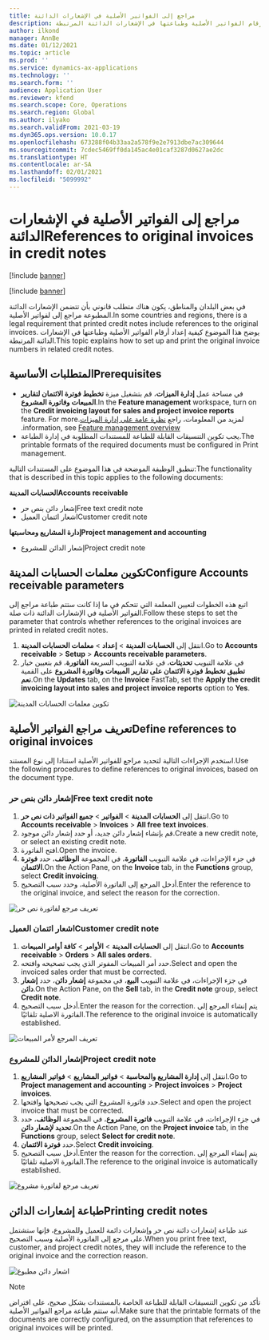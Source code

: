 ```yaml
---
title: مراجع إلى الفواتير الأصلية في الإشعارات الدائنة
description: يوضح هذا الموضوع كيفية إعداد أرقام الفواتير الأصلية وطباعتها في الإشعارات الدائنة المرتبطة.
author: ilkond
manager: AnnBe
ms.date: 01/12/2021
ms.topic: article
ms.prod: ''
ms.service: dynamics-ax-applications
ms.technology: ''
ms.search.form: ''
audience: Application User
ms.reviewer: kfend
ms.search.scope: Core, Operations
ms.search.region: Global
ms.author: ilyako
ms.search.validFrom: 2021-03-19
ms.dyn365.ops.version: 10.0.17
ms.openlocfilehash: 673288f04b33aa2a578f9e2e7913dbe7ac309644
ms.sourcegitcommit: 7cdec5469ff0da145ac4e01caf3287d0627ae2dc
ms.translationtype: HT
ms.contentlocale: ar-SA
ms.lasthandoff: 02/01/2021
ms.locfileid: "5099992"
---
```

# <a name="references-to-original-invoices-in-credit-notes"></a><span data-ttu-id="2ac36-103">مراجع إلى الفواتير الأصلية في الإشعارات الدائنة</span><span class="sxs-lookup"><span data-stu-id="2ac36-103">References to original invoices in credit notes</span></span>

[!include [banner](../includes/banner.md)]

[!include [banner](../includes/preview-banner.md)]

<span data-ttu-id="2ac36-104">في بعض البلدان والمناطق، يكون هناك متطلب قانوني بأن تتضمن الإشعارات الدائنة المطبوعة مراجع إلى لفواتير الأصلية.</span><span class="sxs-lookup"><span data-stu-id="2ac36-104">In some countries and regions, there is a legal requirement that printed credit notes include references to the original invoices.</span></span> <span data-ttu-id="2ac36-105">يوضح هذا الموضوع كيفية إعداد أرقام الفواتير الأصلية وطباعتها في الإشعارات الدائنة المرتبطة.</span><span class="sxs-lookup"><span data-stu-id="2ac36-105">This topic explains how to set up and print the original invoice numbers in related credit notes.</span></span>

## <a name="prerequisites"></a><span data-ttu-id="2ac36-106">المتطلبات الأساسية</span><span class="sxs-lookup"><span data-stu-id="2ac36-106">Prerequisites</span></span>

- <span data-ttu-id="2ac36-107">في مساحة عمل **إدارة الميزات**، قم بتشغيل ميزة **تخطيط فوترة الائتمان لتقارير المبيعات وفاتورة المشروع**.</span><span class="sxs-lookup"><span data-stu-id="2ac36-107">In the **Feature management** workspace, turn on the **Credit invoicing layout for sales and project invoice reports** feature.</span></span> <span data-ttu-id="2ac36-108">لمزيد من المعلومات، راجع [‏‫نظرة عامة على إدارة الميزات](../../fin-and-ops/get-started/feature-management/feature-management-overview.md).</span><span class="sxs-lookup"><span data-stu-id="2ac36-108">For more information, see [Feature management overview](../../fin-and-ops/get-started/feature-management/feature-management-overview.md).</span></span>
- <span data-ttu-id="2ac36-109">يجب تكوين التنسيقات القابلة للطباعة للمستندات المطلوبة في إدارة الطباعة.</span><span class="sxs-lookup"><span data-stu-id="2ac36-109">The printable formats of the required documents must be configured in Print management.</span></span>

<span data-ttu-id="2ac36-110">تنطبق الوظيفة الموضحة في هذا الموضوع على المستندات التالية:</span><span class="sxs-lookup"><span data-stu-id="2ac36-110">The functionality that is described in this topic applies to the following documents:</span></span>

<span data-ttu-id="2ac36-111">**الحسابات المدينة**</span><span class="sxs-lookup"><span data-stu-id="2ac36-111">**Accounts receivable**</span></span>

- <span data-ttu-id="2ac36-112">إشعار دائن بنص حر</span><span class="sxs-lookup"><span data-stu-id="2ac36-112">Free text credit note</span></span>
- <span data-ttu-id="2ac36-113">اشعار ائتمان العميل</span><span class="sxs-lookup"><span data-stu-id="2ac36-113">Customer credit note</span></span>

<span data-ttu-id="2ac36-114">**إدارة المشاريع ومحاسبتها**</span><span class="sxs-lookup"><span data-stu-id="2ac36-114">**Project management and accounting**</span></span>

- <span data-ttu-id="2ac36-115">إشعار الدائن للمشروع</span><span class="sxs-lookup"><span data-stu-id="2ac36-115">Project credit note</span></span>

## <a name="configure-accounts-receivable-parameters"></a><span data-ttu-id="2ac36-116">تكوين معلمات الحسابات المدينة</span><span class="sxs-lookup"><span data-stu-id="2ac36-116">Configure Accounts receivable parameters</span></span>

<span data-ttu-id="2ac36-117">اتبع هذه الخطوات لتعيين المعلمة التي تتحكم في ما إذا كانت ستتم طباعة مراجع إلى الفواتير الأصلية في الإشعارات الدائنة ذات صلة.</span><span class="sxs-lookup"><span data-stu-id="2ac36-117">Follow these steps to set the parameter that controls whether references to the original invoices are printed in related credit notes.</span></span>

1. <span data-ttu-id="2ac36-118">انتقل إلى **الحسابات المدينة** \> **إعداد** \> **معلمات الحسابات المدينة**.</span><span class="sxs-lookup"><span data-stu-id="2ac36-118">Go to **Accounts receivable** \> **Setup** \> **Accounts receivable parameters**.</span></span>
2. <span data-ttu-id="2ac36-119">في علامة التبويب **تحديثات**، في علامة التبويب السريعة **الفاتورة**، قم بتعيين خيار **تطبيق تخطيط فوترة الائتمان على تقارير المبيعات وفاتورة المشروع** على القمية **نعم**.</span><span class="sxs-lookup"><span data-stu-id="2ac36-119">On the **Updates** tab, on the **Invoice** FastTab, set the **Apply the credit invoicing layout into sales and project invoice reports** option to **Yes**.</span></span>

![تكوين معلمات الحسابات المدينة](media/original-invoice-number-in-credit-note.jpg)

## <a name="define-references-to-original-invoices"></a><span data-ttu-id="2ac36-121">تعريف مراجع الفواتير الأصلية</span><span class="sxs-lookup"><span data-stu-id="2ac36-121">Define references to original invoices</span></span>

<span data-ttu-id="2ac36-122">استخدم الإجراءات التالية لتحديد مراجع للفواتير الأصلية استنادا إلى نوع المستند.</span><span class="sxs-lookup"><span data-stu-id="2ac36-122">Use the following procedures to define references to original invoices, based on the document type.</span></span>

### <a name="free-text-credit-note"></a><span data-ttu-id="2ac36-123">إشعار دائن بنص حر</span><span class="sxs-lookup"><span data-stu-id="2ac36-123">Free text credit note</span></span>

1. <span data-ttu-id="2ac36-124">انتقل إلى **الحسابات المدينة** \> **الفواتير** \> **جميع الفواتير ذات نص حر‬**.</span><span class="sxs-lookup"><span data-stu-id="2ac36-124">Go to **Accounts receivable** \> **Invoices** \> **All free text invoices**.</span></span>
2. <span data-ttu-id="2ac36-125">قم بإنشاء إشعار دائن جديد، أو حدد إشعار دائن موجود.</span><span class="sxs-lookup"><span data-stu-id="2ac36-125">Create a new credit note, or select an existing credit note.</span></span>
3. <span data-ttu-id="2ac36-126">افتح الفاتورة.</span><span class="sxs-lookup"><span data-stu-id="2ac36-126">Open the invoice.</span></span>
4. <span data-ttu-id="2ac36-127">في جزء الإجراءات، في علامة التبويب **الفاتورة**، في المجموعة **الوظائف**، حدد **فوترة الائتمان**.</span><span class="sxs-lookup"><span data-stu-id="2ac36-127">On the Action Pane, on the **Invoice** tab, in the **Functions** group, select **Credit invoicing**.</span></span>
5. <span data-ttu-id="2ac36-128">أدخل المرجع إلى الفاتورة الأصلية، وحدد سبب التصحيح.</span><span class="sxs-lookup"><span data-stu-id="2ac36-128">Enter the reference to the original invoice, and select the reason for the correction.</span></span>

![تعريف مرجع لفاتورة نص حر](media/reference-original-invoice-FTI.jpg)

### <a name="customer-credit-note"></a><span data-ttu-id="2ac36-130">اشعار ائتمان العميل</span><span class="sxs-lookup"><span data-stu-id="2ac36-130">Customer credit note</span></span>

1. <span data-ttu-id="2ac36-131">انتقل إلى **الحسابات المدينة** \> **الأوامر‬** \> **كافة أوامر المبيعات**.</span><span class="sxs-lookup"><span data-stu-id="2ac36-131">Go to **Accounts receivable** \> **Orders** \> **All sales orders**.</span></span>
2. <span data-ttu-id="2ac36-132">حدد أمر المبيعات المفوتر الذي يجب تصحيحه وافتحه.</span><span class="sxs-lookup"><span data-stu-id="2ac36-132">Select and open the invoiced sales order that must be corrected.</span></span>
3. <span data-ttu-id="2ac36-133">في جزء الإجراءات، في علامة التبويب **البيع**، في مجموعة **إشعار دائن**، حدد **إشعار دائن**.</span><span class="sxs-lookup"><span data-stu-id="2ac36-133">On the Action Pane, on the **Sell** tab, in the **Credit note** group, select **Credit note**.</span></span>
4. <span data-ttu-id="2ac36-134">أدخل سبب التصحيح.</span><span class="sxs-lookup"><span data-stu-id="2ac36-134">Enter the reason for the correction.</span></span> <span data-ttu-id="2ac36-135">يتم إنشاء المرجع إلى الفاتورة الاصلية تلقائيًا.</span><span class="sxs-lookup"><span data-stu-id="2ac36-135">The reference to the original invoice is automatically established.</span></span>

![تعريف المرجع لأمر المبيعات](media/reference-original-invoice-SO.jpg)

### <a name="project-credit-note"></a><span data-ttu-id="2ac36-137">إشعار الدائن للمشروع</span><span class="sxs-lookup"><span data-stu-id="2ac36-137">Project credit note</span></span>

1. <span data-ttu-id="2ac36-138">انتقل إلى **إدارة المشاريع والمحاسبة** \> **فواتير المشاريع** \> **فواتير المشاريع**.</span><span class="sxs-lookup"><span data-stu-id="2ac36-138">Go to **Project management and accounting** \> **Project invoices** \> **Project invoices**.</span></span>
2. <span data-ttu-id="2ac36-139">حدد فاتورة المشروع التي يجب تصحيحها وافتحها.</span><span class="sxs-lookup"><span data-stu-id="2ac36-139">Select and open the project invoice that must be corrected.</span></span>
3. <span data-ttu-id="2ac36-140">في جزء الإجراءات، في علامة التبويب **فاتورة المشروع**، في المجموعة **الوظائف**، حدد **تحديد لإشعار دائن**.</span><span class="sxs-lookup"><span data-stu-id="2ac36-140">On the Action Pane, on the **Project invoice** tab, in the **Functions** group, select **Select for credit note**.</span></span>
4. <span data-ttu-id="2ac36-141">حدد **فوترة الائتمان**.</span><span class="sxs-lookup"><span data-stu-id="2ac36-141">Select **Credit invoicing**.</span></span>
5. <span data-ttu-id="2ac36-142">أدخل سبب التصحيح.</span><span class="sxs-lookup"><span data-stu-id="2ac36-142">Enter the reason for the correction.</span></span> <span data-ttu-id="2ac36-143">يتم إنشاء المرجع إلى الفاتورة الاصلية تلقائيًا.</span><span class="sxs-lookup"><span data-stu-id="2ac36-143">The reference to the original invoice is automatically established.</span></span>

![تعريف مرجع لفاتورة مشروع](media/reference-original-invoice-project.jpg)

## <a name="printing-credit-notes"></a><span data-ttu-id="2ac36-145">طباعة إشعارات الدائن</span><span class="sxs-lookup"><span data-stu-id="2ac36-145">Printing credit notes</span></span>

<span data-ttu-id="2ac36-146">عند طباعة إشعارات دائنة نص حر وإشعارات دائمة للعميل وللمشروع، فإنها ستشتمل على مرجع إلى الفاتورة الأصلية وسبب التصحيح.</span><span class="sxs-lookup"><span data-stu-id="2ac36-146">When you print free text, customer, and project credit notes, they will include the reference to the original invoice and the correction reason.</span></span>

![اشعار دائن مطبوع](media/credit-note-FTI.jpg)

> [!NOTE]
> <span data-ttu-id="2ac36-148">تأكد من تكوين التنسيقات القابلة للطباعة الخاصة بالمستندات بشكل صحيح، على افتراض أنه ستتم طباعة مراجع الفواتير الأصلية.</span><span class="sxs-lookup"><span data-stu-id="2ac36-148">Make sure that the printable formats of the documents are correctly configured, on the assumption that references to original invoices will be printed.</span></span>
